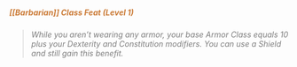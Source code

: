 ##### *<span style="color:rgb(203, 123, 55)">[[Barbarian]] Class Feat (Level 1)</span>*

> *<span style="color:rgb(125, 125, 125)">While you aren’t wearing any armor, your base Armor Class equals 10 plus your Dexterity and Constitution modifiers. You can use a Shield and still gain this benefit.</span>*